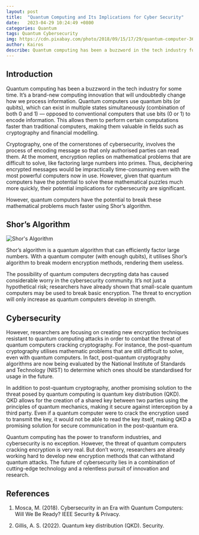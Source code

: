 ```yaml
---
layout: post
title:  "Quantum Computing and Its Implications for Cyber Security"
date:   2023-04-29 10:24:49 +0800
categories: Quantum
tags: Quantum Cybersecurity
img: https://cdn.pixabay.com/photo/2018/09/15/17/29/quantum-computer-3679893_1280.jpg
author: Kairos
describe: Quantum computing has been a buzzword in the tech industry for some time. It’s a brand-new computing innovation that will undoubtedly change how we process information.
---
```


## Introduction
Quantum computing has been a buzzword in the tech industry for some time. It’s a brand-new computing innovation that will undoubtedly change how we process information. Quantum computers use quantum bits (or qubits), which can exist in multiple states simultaneously (combination of both 0 and 1) — opposed to conventional computers that use bits (0 or 1) to encode information. This allows them to perform certain computations faster than traditional computers, making them valuable in fields such as cryptography and financial modelling.

Cryptography, one of the cornerstones of cybersecurity, involves the process of encoding message so that only authorised parties can read them. At the moment, encryption replies on mathematical problems that are difficult to solve, like factoring large numbers into primes. Thus, deciphering encrypted messages would be impractically time-consuming even with the most powerful computers now in use. However, given that quantum computers have the potential to solve these mathematical puzzles much more quickly, their potential implications for cybersecurity are significant.

However, quantum computers have the potential to break these mathematical problems much faster using Shor’s algorithm.

## Shor’s Algorithm
![Shor's Algorithm](https://upload.wikimedia.org/wikipedia/commons/thumb/6/6b/Shor%27s_algorithm.svg/852px-Shor%27s_algorithm.svg.png)

Shor’s algorithm is a quantum algorithm that can efficiently factor large numbers. With a quantum computer (with enough qubits), it utilises Shor’s algorithm to break modern encryption methods, rendering them useless.

The possibility of quantum computers decrypting data has caused considerable worry in the cybersecurity community. It’s not just a hypothetical risk; researchers have already shown that small-scale quantum computers may be used to break basic encryption. The threat to encryption will only increase as quantum computers develop in strength.

## Cybersecurity
However, researchers are focusing on creating new encryption techniques resistant to quantum computing attacks in order to combat the threat of quantum computers cracking cryptography. For instance, the post-quantum cryptography utilises mathematic problems that are still difficult to solve, even with quantum computers. In fact, post-quantum cryptography algorithms are now being evaluated by the National Institute of Standards and Technology (NIST) to determine which ones should be standardised for usage in the future.

In addition to post-quantum cryptography, another promising solution to the threat posed by quantum computing is quantum key distribution (QKD). QKD allows for the creation of a shared key between two parties using the principles of quantum mechanics, making it secure against interception by a third party. Even if a quantum computer were to crack the encryption used to transmit the key, it would not be able to read the key itself, making QKD a promising solution for secure communication in the post-quantum era.

Quantum computing has the power to transform industries, and cybersecurity is no exception. However, the threat of quantum computers cracking encryption is very real. But don’t worry, researchers are already working hard to develop new encryption methods that can withstand quantum attacks. The future of cybersecurity lies in a combination of cutting-edge technology and a relentless pursuit of innovation and research.

## References
1. Mosca, M. (2018). Cybersecurity in an Era with Quantum Computers: Will We Be Ready? IEEE Security & Privacy.

2. Gillis, A. S. (2022). Quantum key distribution (QKD). Security.